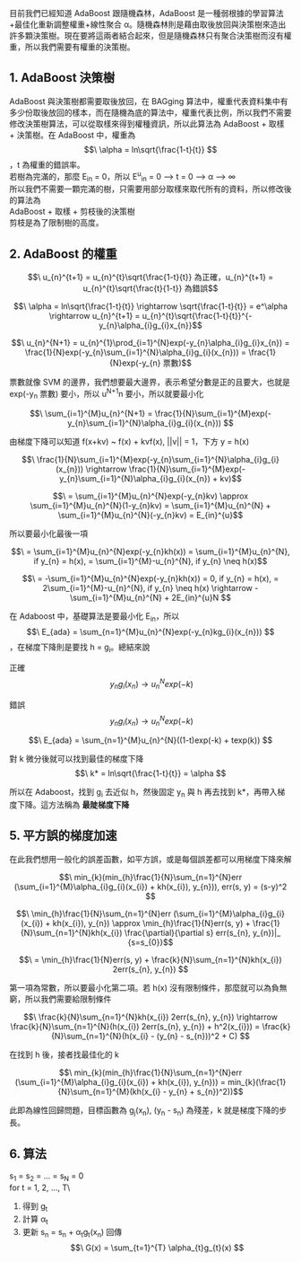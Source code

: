 目前我們已經知道 AdaBoost 跟隨機森林，AdaBoost 是一種弱根據的學習算法+最佳化重新調整權重+線性聚合 α。隨機森林則是藉由取後放回與決策樹來造出許多顆決策樹。現在要將這兩者結合起來，但是隨機森林只有聚合決策樹而沒有權重，所以我們需要有權重的決策樹。

## 1. AdaBoost 決策樹
AdaBoost 與決策樹都需要取後放回，在 BAGging 算法中，權重代表資料集中有多少份取後放回的樣本，而在隨機為底的算法中，權重代表比例，所以我們不需要修改決策樹算法，可以從取樣來得到權種資訊，所以此算法為 AdaBoost + 取樣 + 決策樹。在 AdaBoost 中，權重為 $$\ \alpha = ln\sqrt{\frac{1-t}{t}} $$，t 為權重的錯誤率。\
若樹為完滿的，那麼 E<sub>in</sub> = 0，所以 E<sup>u</sup><sub>in</sub> = 0 --> t = 0 --> α --> ∞\
所以我們不需要一顆完滿的樹，只需要用部分取樣來取代所有的資料，所以修改後的算法為\
AdaBoost + 取樣 + 剪枝後的決策樹\
剪枝是為了限制樹的高度。

## 2. AdaBoost 的權重
$$\ u_{n}^{t+1} = u_{n}^{t}\sqrt{\frac{1-t}{t}} 為正確，u_{n}^{t+1} = u_{n}^{t}\sqrt{\frac{t}{1-t}} 為錯誤$$

$$\ \alpha = ln\sqrt{\frac{1-t}{t}} \rightarrow \sqrt{\frac{1-t}{t}} = e^\alpha \rightarrow u_{n}^{t+1} = u_{n}^{t}\sqrt{\frac{1-t}{t}}^{-y_{n}\alpha_{i}g_{i}x_{n}}$$

$$\ u_{n}^{N+1} = u_{n}^{1}\prod_{i=1}^{N}exp(-y_{n}\alpha_{i}g_{i}x_{n}) = \frac{1}{N}exp(-y_{n}\sum_{i=1}^{N}\alpha_{i}g_{i}(x_{n})) = \frac{1}{N}exp(-y_{n} 票數)$$

票數就像 SVM 的邊界，我們想要最大邊界，表示希望分數是正的且要大，也就是 exp(-y<sub>n</sub> 票數) 要小，所以 u<sup>N+1</sup>n 要小，所以就要最小化

$$\ \sum_{i=1}^{M}u_{n}^{N+1} = \frac{1}{N}\sum_{i=1}^{M}exp(-y_{n}\sum_{i=1}^{N}\alpha_{i}g_{i}(x_{n})) $$

由梯度下降可以知道 f(x+kv) ~ f(x) + kvf(x), ||v|| = 1，下方 y = h(x)

$$\ \frac{1}{N}\sum_{i=1}^{M}exp(-y_{n}\sum_{i=1}^{N}\alpha_{i}g_{i}(x_{n})) \rightarrow  \frac{1}{N}\sum_{i=1}^{M}exp(-y_{n}\sum_{i=1}^{N}\alpha_{i}g_{i}(x_{n}) + kv)$$

$$\ = \sum_{i=1}^{M}u_{n}^{N}exp(-y_{n}kv) \approx \sum_{i=1}^{M}u_{n}^{N}(1-y_{n}kv) = \sum_{i=1}^{M}u_{n}^{N} + \sum_{i=1}^{M}u_{n}^{N}(-y_{n}kv) = E_{in}^{u}$$

所以要最小化最後一項

$$\ = \sum_{i=1}^{M}u_{n}^{N}exp(-y_{n}kh(x)) = \sum_{i=1}^{M}u_{n}^{N}, if y_{n} = h(x), = \sum_{i=1}^{M}-u_{n}^{N}, if y_{n} \neq h(x)$$

$$\ = -\sum_{i=1}^{M}u_{n}^{N}exp(-y_{n}kh(x)) = 0, if y_{n} = h(x), = 2\sum_{i=1}^{M}-u_{n}^{N}, if y_{n} \neq h(x) \rightarrow -\sum_{i=1}^{M}u_{n}^{N} + 2E_{in}^{u}N $$

在 Adaboost 中，基礎算法是要最小化 E<sub>in</sub>，所以 $$\ E_{ada} = \sum_{n=1}^{M}u_{n}^{N}exp(-y_{n}kg_{i}(x_{n})) $$，在梯度下降則是要找 h = g<sub>i</sub>。總結來說

正確 $$\ y_{n}g_{i}(x_{n}) \rightarrow u_{n}^{N}exp(-k) $$

錯誤 $$\ y_{n}g_{i}(x_{n}) \rightarrow u_{n}^{N}exp(-k) $$

$$\ E_{ada} = \sum_{n=1}^{M}u_{n}^{N}((1-t)exp(-k) + texp(k)) $$

對 k 微分後就可以找到最佳的梯度下降 $$\ k* = ln\sqrt{\frac{1-t}{t}} = \alpha $$

所以在 Adaboost，找到 g<sub>i</sub> 去近似 h，然後固定 y<sub>n</sub> 與 h 再去找到 k*，再帶入梯度下降。這方法稱為 **最陡梯度下降**

## 5. 平方誤的梯度加速
在此我們想用一般化的誤差函數，如平方誤，或是每個誤差都可以用梯度下降來解

$$\ min_{k}(min_{h}\frac{1}{N}\sum_{n=1}^{N}err (\sum_{i=1}^{M}\alpha_{i}g_{i}(x_{i}) + kh(x_{i}), y_{n})), err(s, y) = (s-y)^2 $$

$$\ \min_{h}\frac{1}{N}\sum_{n=1}^{N}err (\sum_{i=1}^{M}\alpha_{i}g_{i}(x_{i}) + kh(x_{i}), y_{n}) \approx \min_{h}\frac{1}{N}err(s, y) + \frac{1}{N}\sum_{n=1}^{N}kh(x_{i}) \frac{\partial}{\partial s} err(s_{n}, y_{n})|_ {s=s_{0}}$$

$$\ = \min_{h}\frac{1}{N}err(s, y) + \frac{k}{N}\sum_{n=1}^{N}kh(x_{i}) 2err(s_{n}, y_{n}) $$

第一項為常數，所以要最小化第二項。若 h(x) 沒有限制條件，那麼就可以為負無窮，所以我們需要給限制條件

$$\ \frac{k}{N}\sum_{n=1}^{N}kh(x_{i}) 2err(s_{n}, y_{n}) \rightarrow \frac{k}{N}\sum_{n=1}^{N}(h(x_{i}) 2err(s_{n}, y_{n}) + h^2(x_{i})) = \frac{k}{N}\sum_{n=1}^{N}(h(x_{i} - (y_{n} - s_{n}))^2 + C) $$

在找到 h 後，接者找最佳化的 k

$$\ min_{k}(min_{h}\frac{1}{N}\sum_{n=1}^{N}err (\sum_{i=1}^{M}\alpha_{i}g_{i}(x_{i}) + kh(x_{i}), y_{n})) = min_{k}(\frac{1}{N}\sum_{n=1}^{M}(kh(x_{i} - y_{n} + s_{n})^2))$$

此即為線性回歸問題，目標函數為 g<sub>j</sub>(x<sub>n</sub>), (y<sub>n</sub> - s<sub>n</sub>) 為殘差，k 就是梯度下降的步長。

## 6. 算法
s<sub>1</sub> = s<sub>2</sub> = ... = s<sub>N</sub> = 0\
for t = 1, 2, ..., T\
1. 得到 g<sub>t</sub>
2. 計算 α<sub>t</sub>
3. 更新 s<sub>n</sub> = s<sub>n</sub> + α<sub>t</sub>g<sub>t</sub>(x<sub>n</sub>)
回傳 $$\ G(x) = \sum_{t=1}^{T} \alpha_{t}g_{t}(x) $$
